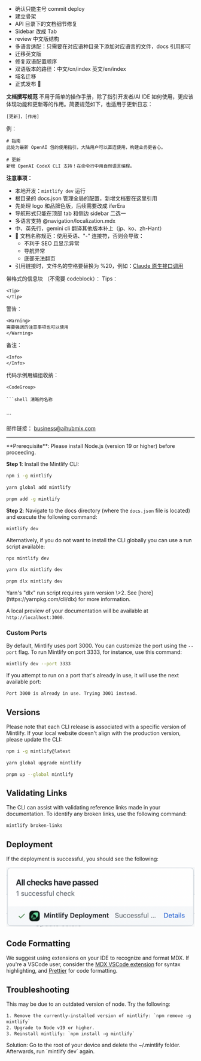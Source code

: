 - 确认只能主号 commit deploy
- 建立骨架
- API 目录下的文档细节修复
- Sidebar 改成 Tab
- review 中文版结构
- 多语言适配：只需要在对应语种目录下添加对应语言的文件，docs 引用即可
- 迁移英文版
- 修复双语配置顺序
- 双语版本的路径：中文/cn/index 英文/en/index
- 域名迁移
- 正式发布 🎉

**文档撰写规范**
不用于简单的操作手册，除了指引开发者/AI IDE 如何使用，更应该体现功能和更新等的作用。简要规范如下，也适用于更新日志：
```
[更新]，[作用]
```
例：  
```
# 指南
此处为最新 OpenAI 包的使用指引，大陆用户可以直连使用，构建业务更省心。

# 更新
新增 OpenAI CodeX CLI 支持！在命令行中用自然语言编程。
```

**注意事项：**
- 本地开发：`mintlify dev` 运行
- 根目录的 docs.json 管理全局的配置，新增文档要在这里引用
- 先处理 logo 和品牌色版，后续需要改成 iferEra
- 导航形式只能在顶部 tab 和侧边 sidebar 二选一
- 多语言支持 @navigation/localization.mdx
- 中、英先行，gemini cli 翻译其他版本补上（jp、ko、zh-Hant）
- 📍 文档名称规范：使用英语、"-" 连接符，否则会导致：
  - 不利于 SEO 且显示异常
  - 导航异常
  - 底部无法翻页
- 引用链接时，文件名的空格要替换为 %20，例如：[Claude 原生接口调用](/api/Claude%20原生接口调用)
  
带格式的信息块 （不需要 codeblock）：
Tips：
```
<Tip>
</Tip>
```

警告：
```
<Warning>
需要强调的注意事项也可以使用
</Warning>
```

备注：
```
<Info>
</Info>
```

代码示例用编组收纳：
```
<CodeGroup>

```shell 清晰的名称
```

```py 清晰的名称
```

</CodeGroup>
```

邮件链接：
[business@aihubmix.com](mailto:business@aihubmix.com)

---

<Info>
  **Prerequisite**: Please install Node.js (version 19 or higher) before proceeding.
</Info>

**Step 1**: Install the Mintlify CLI:

<CodeGroup>

```bash npm
npm i -g mintlify
```


```bash yarn
yarn global add mintlify
```


```bash pnpm
pnpm add -g mintlify
```

</CodeGroup>

**Step 2**: Navigate to the docs directory (where the `docs.json` file is located) and execute the following command:

```bash
mintlify dev
```

Alternatively, if you do not want to install the CLI globally you can use a run script available:

<CodeGroup>

```bash npm
npx mintlify dev
```


```bash yarn
yarn dlx mintlify dev
```


```bash pnpm
pnpm dlx mintlify dev
```

</CodeGroup>

<Warning>
  Yarn's "dlx" run script requires yarn version \>2. See [here](https://yarnpkg.com/cli/dlx) for more information.
</Warning>

A local preview of your documentation will be available at `http://localhost:3000`.

### Custom Ports

By default, Mintlify uses port 3000. You can customize the port using the `--port` flag. To run Mintlify on port 3333, for instance, use this command:

```bash
mintlify dev --port 3333
```

If you attempt to run on a port that's already in use, it will use the next available port:

```md
Port 3000 is already in use. Trying 3001 instead.
```

## Versions

Please note that each CLI release is associated with a specific version of Mintlify. If your local website doesn't align with the production version, please update the CLI:

<CodeGroup>

```bash npm
npm i -g mintlify@latest
```


```bash yarn
yarn global upgrade mintlify
```


```bash pnpm
pnpm up --global mintlify
```

</CodeGroup>

## Validating Links

The CLI can assist with validating reference links made in your documentation. To identify any broken links, use the following command:

```bash
mintlify broken-links
```

## Deployment

If the deployment is successful, you should see the following:

![You Did it](/images/deployment/checks-passed.png)

## Code Formatting

We suggest using extensions on your IDE to recognize and format MDX. If you're a VSCode user, consider the [MDX VSCode extension](https://marketplace.visualstudio.com/items?itemName=unifiedjs.vscode-mdx) for syntax highlighting, and [Prettier](https://marketplace.visualstudio.com/items?itemName=esbenp.prettier-vscode) for code formatting.

## Troubleshooting

<AccordionGroup>
  <Accordion title='Error: Could not load the "sharp" module using the darwin-arm64 runtime'>
    This may be due to an outdated version of node. Try the following:

    1. Remove the currently-installed version of mintlify: `npm remove -g mintlify`
    2. Upgrade to Node v19 or higher.
    3. Reinstall mintlify: `npm install -g mintlify`
  </Accordion>
  <Accordion title="Issue: Encountering an unknown error">
    Solution: Go to the root of your device and delete the ~/.mintlify folder. Afterwards, run `mintlify dev` again.
  </Accordion>
</AccordionGroup>
